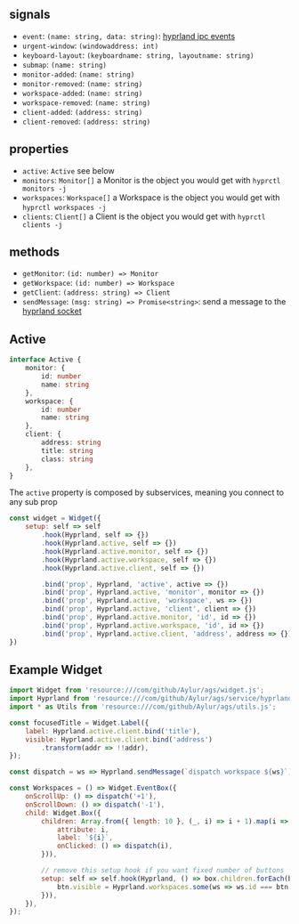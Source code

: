 ## signals
* `event`: `(name: string, data: string)`: [hyprland ipc events](https://wiki.hyprland.org/IPC/#events-list)
* `urgent-window`: `(windowaddress: int)`
* `keyboard-layout`: `(keyboardname: string, layoutname: string)`
* `submap`: `(name: string)`
* `monitor-added`: `(name: string)`
* `monitor-removed`: `(name: string)`
* `workspace-added`: `(name: string)`
* `workspace-removed`: `(name: string)`
* `client-added`: `(address: string)`
* `client-removed`: `(address: string)`

## properties
* `active`: `Active` see below
* `monitors`: `Monitor[]` a Monitor is the object you would get with `hyprctl monitors -j`
* `workspaces`: `Workspace[]` a Workspace is the object you would get with `hyprctl workspaces -j`
* `clients`: `Client[]` a Client is the object you would get with `hyprctl clients -j`

## methods
* `getMonitor`: `(id: number) => Monitor`
* `getWorkspace`: `(id: number) => Workspace`
* `getClient`: `(address: string) => Client`
* `sendMessage`: `(msg: string) => Promise<string>`: send a message to the [hyprland socket](https://wiki.hyprland.org/IPC/#tmphyprhissocketsock)

## Active
```ts
interface Active {
    monitor: {
        id: number
        name: string
    },
    workspace: {
        id: number
        name: string
    },
    client: {
        address: string
        title: string
        class: string
    },
}
```
The `active` property is composed by subservices, meaning you connect to any sub prop
```js
const widget = Widget({
    setup: self => self
        .hook(Hyprland, self => {})
        .hook(Hyprland.active, self => {})
        .hook(Hyprland.active.monitor, self => {})
        .hook(Hyprland.active.workspace, self => {})
        .hook(Hyprland.active.client, self => {})

        .bind('prop', Hyprland, 'active', active => {})
        .bind('prop', Hyprland.active, 'monitor', monitor => {})
        .bind('prop', Hyprland.active, 'workspace', ws => {})
        .bind('prop', Hyprland.active, 'client', client => {})
        .bind('prop', Hyprland.active.monitor, 'id', id => {})
        .bind('prop', Hyprland.active.workspace, 'id', id => {})
        .bind('prop', Hyprland.active.client, 'address', address => {}),
})
```

## Example Widget
```js
import Widget from 'resource:///com/github/Aylur/ags/widget.js';
import Hyprland from 'resource:///com/github/Aylur/ags/service/hyprland.js';
import * as Utils from 'resource:///com/github/Aylur/ags/utils.js';

const focusedTitle = Widget.Label({
    label: Hyprland.active.client.bind('title'),
    visible: Hyprland.active.client.bind('address')
        .transform(addr => !!addr),
});

const dispatch = ws => Hyprland.sendMessage(`dispatch workspace ${ws}`);

const Workspaces = () => Widget.EventBox({
    onScrollUp: () => dispatch('+1'),
    onScrollDown: () => dispatch('-1'),
    child: Widget.Box({
        children: Array.from({ length: 10 }, (_, i) => i + 1).map(i => Widget.Button({
            attribute: i,
            label: `${i}`,
            onClicked: () => dispatch(i),
        })),

        // remove this setup hook if you want fixed number of buttons
        setup: self => self.hook(Hyprland, () => box.children.forEach(btn => {
            btn.visible = Hyprland.workspaces.some(ws => ws.id === btn.attribute);
        })),
    }),
});
```
